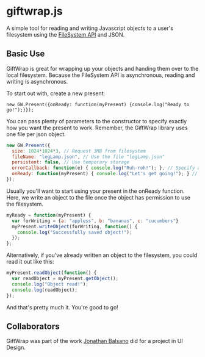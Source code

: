 # giftwrap.js #

A simple tool for reading and writing Javascript objects to a user's
filesystem using the [FileSystem API][fapi] and JSON.

[fapi]: http://www.w3.org/TR/file-system-api/

## Basic Use ##

GiftWrap is great for wrapping up your objects and handing them over to the
local filesystem. Because the FileSystem API is asynchronous, reading and
writing is asynchronous.

To start out with, create a new present:

    new GW.Present({onReady: function(myPresent) {console.log("Ready to go!");}});

You can pass plenty of parameters to the constructor to specify exactly how
you want the present to work. Remember, the GiftWrap library uses one file
per json object.

```javascript
new GW.Present({
  size: 1024*1024*3, // Request 3MB from filesystem
  fileName: "legLamp.json", // Use the file "legLamp.json"
  persistent: false, // Use temporary storage
  errorCallback: function(e) { console.log("Ruh-roh!"); }, // Specify an action if there's an error
  onReady: function(myPresent) { console.log("Let's get going!"); } // What to do once permission granted
});
```

Usually you'll want to start using your present in the onReady function. Here,
we write an object to the file once the object has permission to use the
filesystem.

```javascript
myReady = function(myPresent) {
  var forWriting = {a: "appless", b: "bananas", c: "cucumbers"}
  myPresent.writeObject(forWriting, function() {
    console.log("Successfully saved object!");
  });
};
```

Alternatively, if you've already written an object to the filesystem, you
could read it out like this:

```javascript
myPresent.readObject(function() {
  var readObject = myPresent.getObject();
  console.log("Object read!");
  console.log(readObject);
});
```

And that's pretty much it. You're good to go!

## Collaborators ##

GiftWrap was part of the work [Jonathan Balsano](http://github.com/jrbalsano)
did for a project in UI Design.
